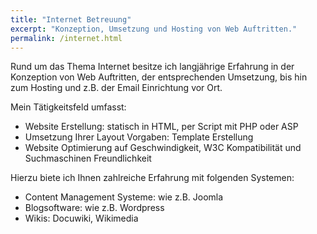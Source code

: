```yaml
---
title: "Internet Betreuung"
excerpt: "Konzeption, Umsetzung und Hosting von Web Auftritten."
permalink: /internet.html
---
```


Rund um das Thema Internet besitze ich langjährige Erfahrung in der Konzeption von Web Auftritten, der entsprechenden Umsetzung, bis hin zum Hosting und z.B. der Email Einrichtung vor Ort.

Mein Tätigkeitsfeld umfasst:

- Website Erstellung: statisch in HTML, per Script mit PHP oder ASP
- Umsetzung Ihrer Layout Vorgaben: Template Erstellung
- Website Optimierung auf Geschwindigkeit, W3C Kompatibilität und Suchmaschinen Freundlichkeit

Hierzu biete ich Ihnen zahlreiche Erfahrung mit folgenden Systemen:

- Content Management Systeme: wie z.B. Joomla
- Blogsoftware: wie z.B. Wordpress
- Wikis: Docuwiki, Wikimedia

